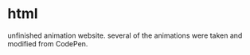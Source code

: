 # html
unfinished animation website. several of the animations were taken and modified from CodePen. 
